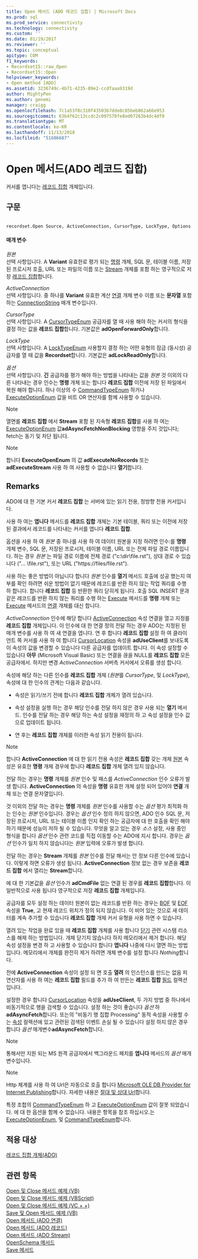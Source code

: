 ```yaml
---
title: Open 메서드 (ADO 레코드 집합) | Microsoft Docs
ms.prod: sql
ms.prod_service: connectivity
ms.technology: connectivity
ms.custom: ''
ms.date: 01/19/2017
ms.reviewer: ''
ms.topic: conceptual
apitype: COM
f1_keywords:
- Recordset15::raw_Open
- Recordset15::Open
helpviewer_keywords:
- Open method [ADO]
ms.assetid: 3236749c-4b71-4235-89e2-ccdfaaa9319d
author: MightyPen
ms.author: genemi
manager: craigg
ms.openlocfilehash: 7c1a53f8c310f43503b7dde8c85beb862a66e953
ms.sourcegitcommit: 63b4f62c13ccdc2c097570fe8ed07263b4dc4df0
ms.translationtype: MT
ms.contentlocale: ko-KR
ms.lasthandoff: 11/13/2018
ms.locfileid: "51606687"
---
```

# <a name="open-method-ado-recordset"></a>Open 메서드(ADO 레코드 집합)
커서를 엽니다는 [레코드 집합](../../../ado/reference/ado-api/recordset-object-ado.md) 개체입니다.  
  
## <a name="syntax"></a>구문  
  
```  
  
recordset.Open Source, ActiveConnection, CursorType, LockType, Options  
```  
  
#### <a name="parameters"></a>매개 변수  
 *원본*  
 선택 사항입니다. A **Variant** 유효한로 평가 되는 [명령](../../../ado/reference/ado-api/command-object-ado.md) 개체, SQL 문, 테이블 이름, 저장된 프로시저 호출, URL 또는 파일의 이름 또는 [Stream](../../../ado/reference/ado-api/stream-object-ado.md) 개체를 포함 하는 영구적으로 저장 [레코드 집합](../../../ado/reference/ado-api/recordset-object-ado.md)합니다.  
  
 *ActiveConnection*  
 선택 사항입니다. 중 하나를 **Variant** 유효한 계산 [연결](../../../ado/reference/ado-api/connection-object-ado.md) 개체 변수 이름 또는 **문자열** 포함 하는 [ConnectionString](../../../ado/reference/ado-api/connectionstring-property-ado.md) 매개 변수입니다.  
  
 *CursorType*  
 선택 사항입니다. A [CursorTypeEnum](../../../ado/reference/ado-api/cursortypeenum.md) 공급자를 열 때 사용 해야 하는 커서의 형식을 결정 하는 값을 **레코드 집합**합니다. 기본값은 **adOpenForwardOnly**합니다.  
  
 *LockType*  
 선택 사항입니다. A [LockTypeEnum](../../../ado/reference/ado-api/locktypeenum.md) 사용할지 결정 하는 어떤 유형의 잠금 (동시성) 공급자를 열 때 값을 **Recordset**합니다. 기본값은 **adLockReadOnly**합니다.  
  
 *옵션*  
 선택 사항입니다. **긴** 공급자를 평가 해야 하는 방법을 나타내는 값을 *원본* 것 이외의 다른 나타내는 경우 인수는 **명령** 개체 또는 합니다 **레코드 집합** 이전에 저장 된 파일에서 복원 해야 합니다. 하나 이상의 수 [CommandTypeEnum](../../../ado/reference/ado-api/commandtypeenum.md) 하거나 [ExecuteOptionEnum](../../../ado/reference/ado-api/executeoptionenum.md) 값을 비트 OR 연산자를 함께 사용할 수 있습니다.  
  
> [!NOTE]
>  열면를 **레코드 집합** 에서 **Stream** 포함 된 지속형 **레코드 집합**를 사용 하 여는 [ExecuteOptionEnum](../../../ado/reference/ado-api/executeoptionenum.md) 값**adAsyncFetchNonBlocking** 영향을 주지 것입니다; fetch는 동기 및 차단 됩니다.  
  
> [!NOTE]
>  합니다 **ExecuteOpenEnum** 의 값 **adExecuteNoRecords** 또는 **adExecuteStream** 사용 하 여 사용할 수 없습니다 **열기**합니다.  
  
## <a name="remarks"></a>Remarks  
 ADO에 대 한 기본 커서 **레코드 집합** 는 서버에 있는 읽기 전용, 정방향 전용 커서입니다.  
  
 사용 하 여는 **엽니다** 메서드를 **레코드 집합** 개체는 기본 테이블, 쿼리 또는 이전에 저장 된 결과에서 레코드를 나타내는 커서를 엽니다 **레코드 집합**.  
  
 옵션을 사용 하 여 *원본* 중 하나를 사용 하 여 데이터 원본을 지정 하려면 인수:를 **명령** 개체 변수, SQL 문, 저장된 프로시저, 테이블 이름, URL 또는 전체 파일 경로 이름입니다. 하는 경우 *원본* 는 파일 경로 이름에 전체 경로 ("c:\dir\file.rst"), 상대 경로 수 있습니다 ("... \file.rst"), 또는 URL ("https://files/file.rst").  
  
 사용 하는 좋은 방법이 아닙니다 합니다 *원본* 인수를 **열기** 메서드 호출에 성공 했는지 여부를 확인 하려면 쉬운 방법이 없기 때문에 레코드를 반환 하지 않는 작업 쿼리를 수행 하 합니다. 합니다 **레코드 집합** 등 반환한 쿼리 닫히게 됩니다. 호출 SQL INSERT 문과 같은 레코드를 반환 하지 않는 쿼리를 수행 하는 [Execute](../../../ado/reference/ado-api/execute-method-ado-command.md) 메서드를 **명령** 개체 또는 [Execute](../../../ado/reference/ado-api/execute-method-ado-connection.md) 메서드의 [연결](../../../ado/reference/ado-api/connection-object-ado.md) 개체를 대신 합니다.  
  
 *ActiveConnection* 인수에 해당 합니다 [ActiveConnection](../../../ado/reference/ado-api/activeconnection-property-ado.md) 속성 연결을 열고 지정를 **레코드 집합** 개체입니다. 이 인수에 대 한 연결 정의 전달 하는 경우 ADO는 지정된 된 매개 변수를 사용 하 여 새 연결을 엽니다. 연 후 합니다 **레코드 집합** 설정 하 여 클라이언트 쪽 커서를 사용 하 여 합니다 [CursorLocation](../../../ado/reference/ado-api/cursorlocation-property-ado.md) 속성을 **adUseClient**를 보내도록이 속성의 값을 변경할 수 있습니다 다른 공급자를 업데이트 합니다. 이 속성 설정할 수 있습니다 **아무** (Microsoft Visual Basic) 또는 연결을 끊을 NULL를 **레코드 집합** 모든 공급자에서. 하지만 변경 *ActiveConnection* 서버측 커서에서 오류를 생성 합니다.  
  
 속성에 해당 하는 다른 인수를 **레코드 집합** 개체 (*원본*를 *CursorType*, 및 *LockType*), 속성에 대 한 인수의 관계는 다음과 같습니다.  
  
-   속성은 읽기/쓰기 전에 합니다 **레코드 집합** 개체가 열려 있습니다.  
  
-   속성 설정을 실행 하는 경우 해당 인수를 전달 하지 않은 경우 사용 되는 **열기** 메서드. 인수를 전달 하는 경우 해당 하는 속성 설정을 재정의 하 고 속성 설정을 인수 값으로 업데이트 됩니다.  
  
-   연 후는 **레코드 집합** 개체를 이러한 속성 읽기 전용이 됩니다.  
  
> [!NOTE]
>  합니다 **ActiveConnection** 에 대 한 읽기 전용 속성은 **레코드 집합** 갖는 개체 [원본](../../../ado/reference/ado-api/source-property-ado-recordset.md) 속성은 유효한 **명령** 개체 경우에 합니다 **레코드 집합** 개체 열려 있지 않습니다.  
  
 전달 하는 경우는 **명령** 개체를 *원본* 인수 및 패스를 *ActiveConnection* 인수 오류가 발생 합니다. **ActiveConnection** 의 속성을 **명령** 유효한 개체 설정 되어 있어야 **연결** 개체 또는 연결 문자열입니다.  
  
 것 이외의 전달 하는 경우는 **명령** 개체를 *원본* 인수를 사용할 수는 *옵션* 평가 최적화 하는 인수는 *원본*  인수입니다. 경우는 *옵션* 인수 정의 하지 않으면, ADO 인수 SQL 문, 저장된 프로시저, URL 또는 테이블 이름 인지 확인 하는 공급자에 대 한 호출을 확인 해야 하기 때문에 성능이 저하 될 수 있습니다. 무엇을 알고 있는 경우 *소스* 설정, 사용 중인 형식을 합니다 *옵션* 인수 관련 코드를 직접 이동할 수는 ADO에 지시 합니다. 경우는 *옵션* 인수가 일치 하지 않습니다는 *원본* 입력에 오류가 발생 합니다.  
  
 전달 하는 경우는 **Stream** 개체를 *원본* 인수를 전달 해서는 안 정보 다른 인수에 있습니다. 이렇게 하면 오류가 생성 됩니다. **ActiveConnection** 정보 없는 경우 보존을 **레코드 집합** 에서 열리는 **Stream**합니다.  
  
 에 대 한 기본값을 *옵션* 인수가 **adCmdFile** 없는 연결 된 경우를 **레코드 집합**합니다. 이 일반적으로 사용 됩니다 영구적으로 저장 **레코드 집합** 개체입니다.  
  
 공급자를 모두 설정 하는 데이터 원본이 없는 레코드를 반환 하는 경우는 [BOF](../../../ado/reference/ado-api/bof-eof-properties-ado.md) 및 [EOF](../../../ado/reference/ado-api/bof-eof-properties-ado.md) 속성을 **True**, 고 현재 레코드 위치가 정의 되지 않습니다. 이 비어 있는 것으로 새 데이터를 계속 추가할 수 있습니다 **레코드 집합** 개체 커서 유형을 사용 하면 수 있습니다.  
  
 열려 있는 작업을 완료 있을 때 **레코드 집합** 개체를 사용 합니다 [닫기](../../../ado/reference/ado-api/close-method-ado.md) 관련 시스템 리소스를 해제 하는 방법입니다. 개체 닫기지 않습니다 하지 메모리에서 제거 합니다. 해당 속성 설정을 변경 하 고 사용할 수 있습니다 합니다 **엽니다** 나중에 다시 열면 하는 방법입니다. 메모리에서 개체를 완전히 제거 하려면 개체 변수를 설정 합니다 *Nothing*합니다.  
  
 전에 **ActiveConnection** 속성이 설정 되 면 호출 **열려** 의 인스턴스를 만드는 없음 피연산자를 사용 하 여는 **레코드 집합** 필드를 추가 하 여 만든는  **레코드 집합** [필드](../../../ado/reference/ado-api/fields-collection-ado.md) 컬렉션입니다.  
  
 설정한 경우 합니다 [CursorLocation](../../../ado/reference/ado-api/cursorlocation-property-ado.md) 속성을 **adUseClient**, 두 가지 방법 중 하나에서 비동기적으로 행을 검색할 수 있습니다. 설정 하는 것이 좋습니다 *옵션* 하 **adAsyncFetch**합니다. 또는의 "비동기 행 집합 Processing" 동적 속성을 사용할 수는 [속성](../../../ado/reference/ado-api/properties-collection-ado.md) 컬렉션에 있고 관련된 검색된 이벤트 손실 될 수 있습니다 설정 하지 않은 경우 합니다 *옵션* 매개변수**adAsyncFetch**합니다.  
  
> [!NOTE]
>  통해서만 지원 되는 MS 원격 공급자에서 백그라운드 페치를 **엽니다** 메서드의 *옵션* 매개 변수입니다.  
  
> [!NOTE]
>  Http 체계를 사용 하 여 Url은 자동으로 호출 합니다 [Microsoft OLE DB Provider for Internet Publishing](../../../ado/guide/appendixes/microsoft-ole-db-provider-for-internet-publishing.md)합니다. 자세한 내용은 [절대 및 상대 Url](../../../ado/guide/data/absolute-and-relative-urls.md)합니다.  
  
 특정 조합의 [CommandTypeEnum](../../../ado/reference/ado-api/commandtypeenum.md) 하 고 [ExecuteOptionEnum](../../../ado/reference/ado-api/executeoptionenum.md) 값이 잘못 되었습니다. 에 대 한 옵션을 함께 수 없습니다. 내용은 항목을 참조 하십시오.는 [ExecuteOptionEnum](../../../ado/reference/ado-api/executeoptionenum.md), 및 [CommandTypeEnum](../../../ado/reference/ado-api/commandtypeenum.md)합니다.  
  
## <a name="applies-to"></a>적용 대상  
 [레코드 집합 개체(ADO)](../../../ado/reference/ado-api/recordset-object-ado.md)  
  
## <a name="see-also"></a>관련 항목  
 [Open 및 Close 메서드 예제 (VB)](../../../ado/reference/ado-api/open-and-close-methods-example-vb.md)   
 [Open 및 Close 메서드 예제 (VBScript)](../../../ado/reference/ado-api/open-and-close-methods-example-vbscript.md)   
 [Open 및 Close 메서드 예제 (VC + +)](../../../ado/reference/ado-api/open-and-close-methods-example-vc.md)   
 [Save 및 Open 메서드 예제 (VB)](../../../ado/reference/ado-api/save-and-open-methods-example-vb.md)   
 [Open 메서드 (ADO 연결)](../../../ado/reference/ado-api/open-method-ado-connection.md)   
 [Open 메서드 (ADO 레코드)](../../../ado/reference/ado-api/open-method-ado-record.md)   
 [Open 메서드 (ADO Stream)](../../../ado/reference/ado-api/open-method-ado-stream.md)   
 [OpenSchema 메서드](../../../ado/reference/ado-api/openschema-method.md)   
 [Save 메서드](../../../ado/reference/ado-api/save-method.md)
